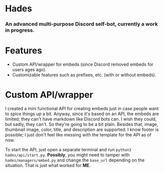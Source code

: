 # Hades
### An advanced multi-purpose Discord self-bot, currently a work in progress.

# Features
- Custom API/wrapper for embeds (since Discord removed embeds for users ages ago).
- Customizable features such as prefixes, etc. (with or without embeds).

# Custom API/wrapper
I created a mini functional API for creating embeds just in case people want to spice things up a bit. Anyway, since it's based on an API, the embeds are limited; they can't have markdown like Discord bots can. I wish they could, but sadly, they can't. So they're going to be a bit plain. Besides that, image, thumbnail image, color, title, and description are supported. I know footer is possible; I just don't feel like messing with the template for the API as of now.

To start the API, just open a separate terminal and run `python3 hades/api/start.py`. **Possibly**, you might need to tamper with `hades/managers/embed.py` and change the `base_url` depending on the situation. That is just what worked for **ME**.
